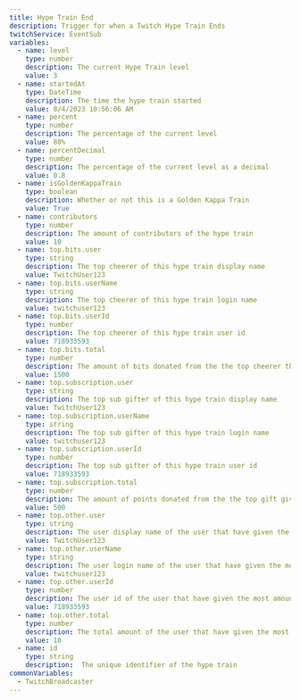 ```yaml
---
title: Hype Train End
description: Trigger for when a Twitch Hype Train Ends
twitchService: EventSub
variables:
  - name: level
    type: number
    description: The current Hype Train level
    value: 3
  - name: startedAt
    type: DateTime
    description: The time the hype train started
    value: 8/4/2023 10:56:06 AM
  - name: percent
    type: number
    description: The percentage of the current level
    value: 80%
  - name: percentDecimal
    type: number
    description: The percentage of the current level as a decimal
    value: 0.8
  - name: isGoldenKappaTrain
    type: boolean
    description: Whether or not this is a Golden Kappa Train
    value: True
  - name: contributors
    type: number
    description: The amount of contributors of the hype train
    value: 10
  - name: top.bits.user
    type: string
    description: The top cheerer of this hype train display name
    value: TwitchUser123
  - name: top.bits.userName
    type: string
    description: The top cheerer of this hype train login name
    value: twitchuser123
  - name: top.bits.userId
    type: number
    description: The top cheerer of this hype train user id
    value: 718933593
  - name: top.bits.total
    type: number
    description: The amount of bits donated from the the top cheerer this hype train
    value: 1500
  - name: top.subscription.user
    type: string
    description: The top sub gifter of this hype train display name
    value: TwitchUser123
  - name: top.subscription.userName
    type: string
    description: The top sub gifter of this hype train login name
    value: twitchuser123
  - name: top.subscription.userId
    type: number
    description: The top sub gifter of this hype train user id
    value: 718933593
  - name: top.subscription.total
    type: number
    description: The amount of points donated from the the top gift giver this hype train. Tier 1 = 500 points | Tier 2 = 1000 points | Tier 3 = 2500 points
    value: 500
  - name: top.other.user
    type: string
    description: The user display name of the user that have given the most amount of things that aren't bits/giftsubs this hype train
    value: TwitchUser123
  - name: top.other.userName
    type: string
    description: The user login name of the user that have given the most amount of things that aren't bits/giftsubs this hype train
    value: twitchuser123
  - name: top.other.userId
    type: number
    description: The user id of the user that have given the most amount of things that aren't bits/giftsubs this hype train
    value: 718933593
  - name: top.other.total
    type: number
    description: The total amount of the user that have given the most amount of things that aren't bits/giftsubs this hype train
    value: 10
  - name: id
    type: string
    description:  The unique identifier of the hype train
commonVariables:
  - TwitchBroadcaster
---
```


